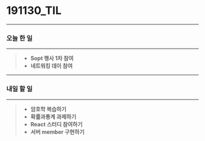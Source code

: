 # 191130_TIL

---

### 오늘 한 일

---

>- **Sopt 행사 1차 참여**
>- **네트워킹 데이 참여**

---

### 내일 할 일

---

>- **암호학 복습하기**
>- **확률과통계 과제하기**
>- **React 스터디 참여하기**
>- **서버 member 구현하기**

